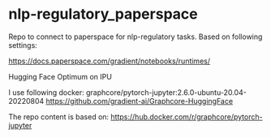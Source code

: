 # nlp-regulatory_paperspace
Repo to connect to paperspace for nlp-regulatory tasks. Based on following settings:

https://docs.paperspace.com/gradient/notebooks/runtimes/

Hugging Face Optimum on IPU

I use following docker:
graphcore/pytorch-jupyter:2.6.0-ubuntu-20.04-20220804
https://github.com/gradient-ai/Graphcore-HuggingFace

The repo content is based on:
https://hub.docker.com/r/graphcore/pytorch-jupyter

